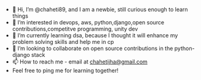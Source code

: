 - 👋 Hi, I’m @chaheti89, and I am a newbie, still curious enough to learn things
- 👀 I’m interested in devops, aws, python,django,open source contributions,competitve programming, unity dev
- 🌱 I’m currently learning dsa, because I thought it will enhance my problem solving skills and help me in cp
- 💞️ I’m looking to collaborate on open source contributions in the python-django stack
- 📫 How to reach me - email at chahetijha@gmail.com
- Feel free to ping me for learning together!

<!---
chaheti89/chaheti89 is a ✨ special ✨ repository because its `README.md` (this file) appears on your GitHub profile.
You can click the Preview link to take a look at your changes.
--->
